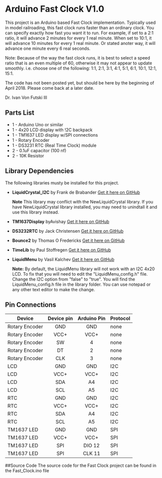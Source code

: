 # Arduino Fast Clock V1.0
This project is an Arduino based Fast Clock implementation.  Typically used in model railroading, this fast clock runs faster than an ordinary clock.  You can specify exactly how fast you want it to run.  For example, if set to a 2:1 ratio, it will advance 2 minutes for every 1 real minute.  When set to 10:1, it will advance 10 minutes for every 1 real minute.  Or stated anoter way, it will advance one minute every 6 real seconds.

Note: Because of the way the fast clock runs, it is best to select a speed ratio that is an even multiple of 60, otherwise it may not appear to update smoothly.
i.e. choose one of the following:  1:1, 2:1, 3:1, 4:1, 5:1, 6:1, 10:1, 12:1, 15:1.  

The code has not been posted yet, but should be here by the beginning of April 2018.  Please come back at a later date.

Dr. Ivan Von Futski III


## Parts List
* 1 - Arduino Uno or similar
* 1 - 4x20 LCD display with !2C backpack
* 1 - TM1637 LED display w/SPI connections
* 1 - Rotary Encoder
* 1 - DS3231 RTC (Real Time Clock) module
* 2 - 0.1uF capacitor (100 nf)
* 2 - 10K Resistor

## Library Dependencies
The following libraries musty be installed for this project.
* __LiquidCrystal_I2C__ by Frank de Brabander [Get it here on GitHub](https://github.com/fdebrabander/Arduino-LiquidCrystal-I2C-library)

  **Note** This library may conflict with the NewLiquidCrystal library.  If you have NewLiquidCrystal library installed, you may need to unindtall it and use this library instead.  
* __TM1637Display__ byAvishay [Get it here on GitHub](https://github.com/avishorp/TM1637)
* __DS3232RTC__ by Jack Christensen [Get it here on GitHub](https://github.com/JChristensen/DS3232RTC)
* __Bounce2__ by Thomas O Fredericks [Get it here on GitHub](https://github.com/thomasfredericks/Bounce2)
* __TimeLib__ by Paul Stoffregen [Get it here on GitHub](https://github.com/PaulStoffregen/Time)
* __LiquidMenu__ by Vasil Kalchev [Get it here on GitHub](https://github.com/VaSe7u/LiquidMenu) 

  **Note:**  By default, the LiquidMenu library will not work with an I2C 4x20 LCD.  To fix that you will need to edit the
"LiquidMenu_config.h" file.  Change the I2C option from "false" to "true".  You will find the LiquidMenu_config.h file in the library folder.  You can use notepad or any other text editor to make the change.  

## Pin Connections
| Device | Device pin | Arduino Pin | Protocol |
| ------------- |:----------:|:----------:| -------- |
|Rotary Encoder|GND|GND|none|
|Rotary Encoder|VCC+|VCC+|none|
|Rotary Encoder|SW|4|none|
|Rotary Encoder|DT|2|none|
|Rotary Encoder|CLK|3|none|
|LCD|GND|GND|I2C|
|LCD|VCC+|VCC+|I2C|
|LCD|SDA|A4|I2C|
|LCD|SCL|A5|I2C|
|RTC|GND|GND|I2C|
|RTC|VCC+|VCC+|I2C|
|RTC|SDA|A4|I2C|
|RTC|SCL|A5|I2C|
|TM1637 LED|GND|GND|SPI|
|TM1637 LED|VCC+|VCC+|SPI|
|TM1637 LED|SPI|DIO 12|SPI|
|TM1637 LED|SPI|CLK 11|SPI|

##Source Code
The source code for the Fast Clock project can be found in the Fast_Clock.ino file

